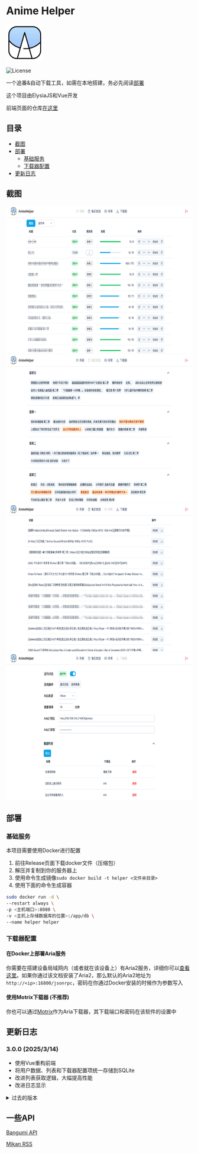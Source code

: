 # Anime Helper

<img src="assets/icon.svg" width=100></img>

![License](https://img.shields.io/badge/License-MIT-dark_green)

一个追番&自动下载工具，如需在本地搭建，务必先阅读[部署](#部署)

这个项目由ElysiaJS和Vue开发

前端页面的仓库[在这里](https://github.com/Zhoucheng133/Anime-Helper-UI)

## 目录
- [截图](#截图)
- [部署](#部署)
  - [基础服务](#基础服务)
  - [下载器配置](#下载器配置)
- [更新日志](#更新日志)

## 截图

<img src="./assets/截图1.png" height="400" />
<img src="./assets/截图2.png" height="400" />
<img src="./assets/截图3.png" height="400" />
<img src="./assets/截图4.png" height="400" />

## 部署

### 基础服务

本项目需要使用Docker进行配置

1. 前往Release页面下载docker文件（压缩包）
2. 解压并复制到你的服务器上
3. 使用命令生成镜像`sudo docker build -t helper <文件夹目录>`
4. 使用下面的命令生成容器

```bash
sudo docker run -d \
--restart always \
-p <主机端口>:8080 \
-v <主机上存储数据库的位置>:/app/db \
--name helper helper
```

### 下载器配置

#### 在Docker上部署Aria服务

你需要在搭建设备局域网内（或者就在该设备上）有Aria2服务，详细你可以[查看这里](https://github.com/P3TERX/Aria2-Pro-Docker)。如果你通过该文档安装了Aria2，那么默认的Aria2地址为`http://<ip>:16800/jsonrpc`，密码在你通过Docker安装的时候作为参数写入

#### 使用Motrix下载器 (不推荐)
你也可以通过[Motrix](https://motrix.app/zh-CN)作为Aria下载器，其下载端口和密码在该软件的设置中

## 更新日志

### 3.0.0 (2025/3/14)
- 使用Vue重构前端
- 将用户数据、列表和下载器配置项统一存储到SQLite
- 改进列表获取逻辑，大幅提高性能
- 改进日志显示

<details>
<summary>过去的版本</summary>

### 2.3.0 (2025/1/31)
- 分离前后端
- 使用sqlite存储列表信息
- 大幅提高运行速度

### 2.2.4 (2025/1/14)
- 修复无法通过更新周筛选的问题

### 2.2.3 (2025/1/2)
- 添加在运行时修改表单

### 2.2.2 (2024/12/1)
- 添加输入框回车操作
- 修复logo显示问题

### 2.2.1 (2024/11/29)
- 修复一个字体问题

### 2.2.0 (2024/11/29)
- 添加列表页的分页器
- 添加查看最新的番剧
- 添加从所有页添加到下载器


### 2.1.0 (2024/11/22)
- 添加从更新周筛选列表

### 2.0.2 (2024/11/8)
- 修复一个添加/编辑的问题

### 2.0.1 (2024/10/30)
- 修复请求每日放送项参数错误的问题
- 修复列表项集数范围问题
- 增强安全性

### 2.0.0 (2024/10/30)
- 使用Nextjs重构

### 1.1.0 (2024/10/7)
- 页面使用Nuxt重构
- 添加更多筛选列表的方式
- 添加从每日更新中自动填充总集数和更新集数

### 1.0.3 (2024/9/18)
- 添加每日放送中已存在的提示
- 添加每日放送中显示列表中的项

### 1.0.2 (2024/9/14)
- 修复日志长度无限制的问题

### 1.0.1 (2024/9/12)
- 切换到bgm官方api
- 精简了一些代码


### 1.0.0 (2024/9/11)
- 第一个版本

</details>

## 一些API

[Bangumi API](https://bangumi.github.io/api/)

[Mikan RSS](https://mikanime.tv/RSS/Classic)